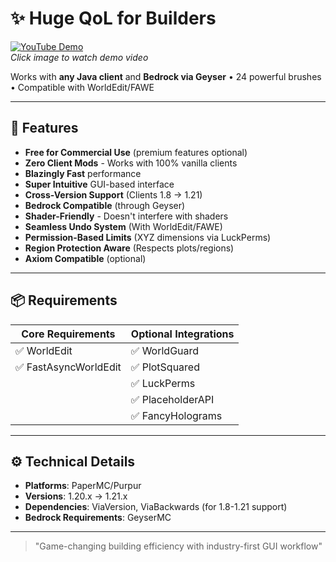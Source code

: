 # ✨ Huge QoL for Builders

[![YouTube Demo](https://img.youtube.com/vi/HqhlDVcfaYU/0.jpg)](https://www.youtube.com/watch?v=HqhlDVcfaYU)  
*Click image to watch demo video*

Works with **any Java client** and **Bedrock via Geyser** • 24 powerful brushes • Compatible with WorldEdit/FAWE

---

## 🚀 Features
- **Free for Commercial Use** (premium features optional)
- **Zero Client Mods** - Works with 100% vanilla clients
- **Blazingly Fast** performance
- **Super Intuitive** GUI-based interface
- **Cross-Version Support** (Clients 1.8 → 1.21)
- **Bedrock Compatible** (through Geyser)
- **Shader-Friendly** - Doesn't interfere with shaders
- **Seamless Undo System** (With WorldEdit/FAWE)
- **Permission-Based Limits** (XYZ dimensions via LuckPerms)
- **Region Protection Aware** (Respects plots/regions)
- **Axiom Compatible** (optional)

---

## 📦 Requirements
| Core Requirements       | Optional Integrations    |
|-------------------------|--------------------------|
| ✅ WorldEdit            | ✅ WorldGuard            |
| ✅ FastAsyncWorldEdit   | ✅ PlotSquared           |
|                         | ✅ LuckPerms             |
|                         | ✅ PlaceholderAPI        |
|                         | ✅ FancyHolograms        |

---

## ⚙️ Technical Details
- **Platforms**: PaperMC/Purpur
- **Versions**: 1.20.x → 1.21.x
- **Dependencies**: ViaVersion, ViaBackwards (for 1.8-1.21 support)
- **Bedrock Requirements**: GeyserMC

---

> "Game-changing building efficiency with industry-first GUI workflow"
